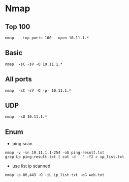 # Nmap

## Top 100
```
nmap  --top-ports 100 --open 10.11.1.*
```

## Basic
```
nmap  -sC -sV -O 10.11.1.*
```

## All ports
```
nmap  -sC -sV -O -p- 10.11.1.*
```

## UDP
```
nmap  -sU 10.11.1.*
```

## Enum
- ping scan 
```
nmap -v -sn 10.11.1.1-254 -oG ping-result.txt 
grep Up ping-result.txt | cut -d ' ' -f2 > ip_list.txt
```

- use list ip scanned
```
nmap -p 80,443 -O -iL ip_list.txt -oG web.txt
```




